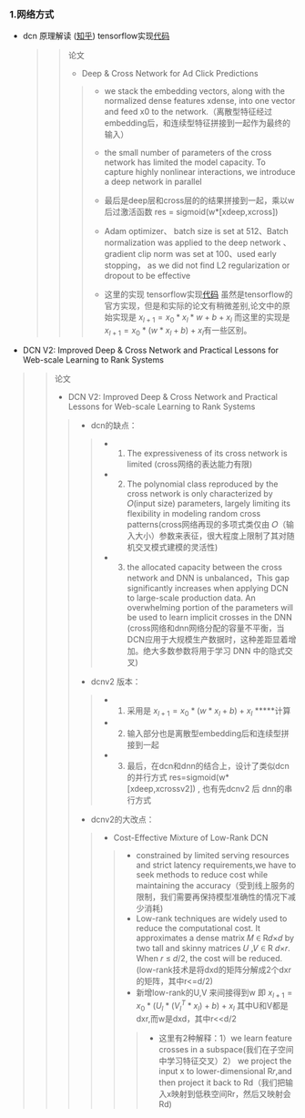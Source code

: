 ### 1.网络方式
* dcn   原理解读 ([知乎](https://zhuanlan.zhihu.com/p/120433070)) tensorflow实现[代码](https://github.com/tensorflow/recommenders/blob/main/tensorflow_recommenders/layers/feature_interaction/dcn.py)
  >> 论文
  >> * Deep & Cross Network for Ad Click Predictions
  >>>
  >>> * we stack the embedding vectors, along with the normalized dense features xdense, into one vector and feed x0 to the network.（离散型特征经过embedding后，和连续型特征拼接到一起作为最终的输入）
  >>>
  >>> * the small number of parameters of the cross network has limited the model capacity. To capture highly nonlinear interactions,
we introduce a deep network in parallel
  >>>
  >>> * 最后是deep层和cross层的的结果拼接到一起，乘以w后过激活函数 res = sigmoid(w*[xdeep,xcross])
  >>>
  >>> * Adam optimizer、 batch size is set at 512、Batch normalization was applied to the deep network 、 gradient clip norm
was set at 100、used early stopping， as we did not find L2 regularization or dropout to be effective
  >>>
  >>> * 这里的实现 tensorflow实现[代码](https://github.com/tensorflow/recommenders/blob/main/tensorflow_recommenders/layers/feature_interaction/dcn.py) 虽然是tensorflow的官方实现，但是和实际的论文有稍微差别,论文中的原始实现是 $x_{l+1} = x_{0} * x_{l} * w + b + x_{l}$ 而这里的实现是 $x_{l+1} = {x_0} * (w * x_{l} +b)+ x_{l}$有一些区别。
  >>>
 * DCN V2: Improved Deep & Cross Network and Practical Lessons
for Web-scale Learning to Rank Systems
>> 论文
  >> * DCN V2: Improved Deep & Cross Network and Practical Lessons for Web-scale Learning to Rank Systems
  >>>
  >>> * dcn的缺点：
  >>>> * 1) The expressiveness of its cross network is limited (cross网络的表达能力有限)
  >>>> * 2) The polynomial class reproduced by the cross network is only characterized by 𝑂(input size) parameters, largely limiting its flexibility in modeling random cross patterns(cross网络再现的多项式类仅由 𝑂（输入大小）参数来表征，很大程度上限制了其对随机交叉模式建模的灵活性)
  >>>> * 3) the allocated capacity between the cross network and DNN is unbalanced，This gap significantly increases when applying DCN to large-scale production data. An overwhelming portion of the parameters will be used to learn implicit crosses in the DNN (cross网络和dnn网络分配的容量不平衡，当DCN应用于大规模生产数据时，这种差距显着增加。绝大多数参数将用于学习 DNN 中的隐式交叉)
>>  >>      
>>> * dcnv2 版本：
>>>>* 1) 采用是 $x_{l+1}=x_0*(w*x_{l}+b)+x_{l}$ *****计算
>>>>* 2) 输入部分也是离散型embedding后和连续型拼接到一起
>>>>* 3) 最后，在dcn和dnn的结合上，设计了类似dcn的并行方式  res=sigmoid(w*[xdeep,xcrossv2]) , 也有先dcnv2 后 dnn的串行方式
>>> * dcnv2的大改点：
>>>  >* Cost-Effective Mixture of Low-Rank DCN
>>>  >>* constrained by limited serving resources and strict latency requirements,we have to seek methods to reduce cost while
maintaining the accuracy（受到线上服务的限制，我们需要再保持模型准确性的情况下减少消耗)
>>  >>>* Low-rank techniques are widely used to reduce the computational cost. It approximates a dense matrix 𝑀 ∈ R𝑑×𝑑 by two tall and skinny matrices 𝑈 ,𝑉 ∈ R 𝑑×𝑟. When 𝑟 ≤ 𝑑/2, the cost will be reduced.(low-rank技术是将dxd的矩阵分解成2个dxr的矩阵，其中r<=d/2)
>>  >>>* 新增low-rank的U,V 来间接得到w 即 $x_{l+1}=x_0*(U_l*(V_l^T*x_{l})+b)+x_{l}$ 其中U和V都是dxr,而w是dxd，其中r<<d/2
>>  >>>> * 这里有2种解释：1）we learn feature crosses in a subspace(我们在子空间中学习特征交叉）2） we project the input x to lower-dimensional R𝑟,and then project it back to Rd（我们把输入x映射到低秩空间Rr，然后又映射会Rd)



